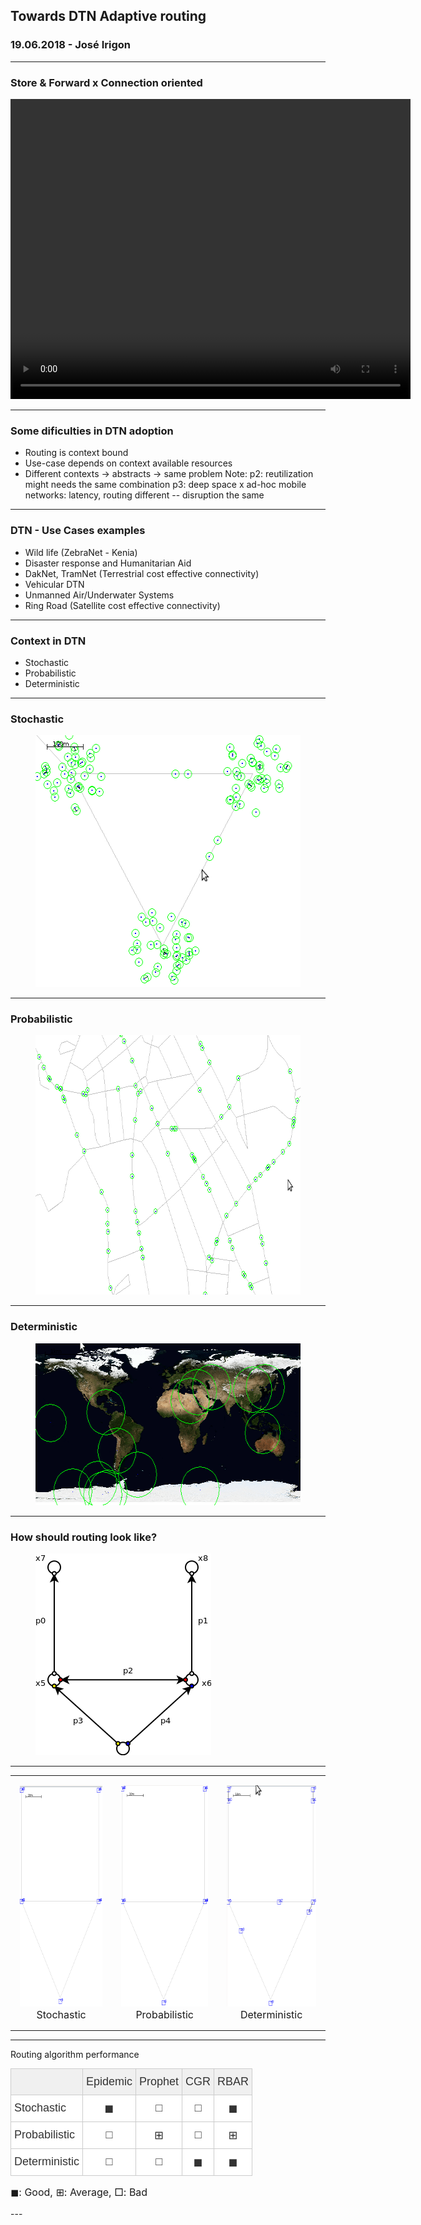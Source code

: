 <style type='text/css'>
figcaption {
  font-size: 50%;
}
  .paragraph1 {
    font-size: 18px;
  }
  .paragraph2 {
    font-size: 13px;
  }
  .paragraph3 {
    font-size: 10px;
  }
.tg  {border-collapse:collapse;border-spacing:0;border-color:#ccc;}
.tg td{font-family:Arial, sans-serif;font-size:18px;padding:10px 5px;border-style:solid;border-width:1px;overflow:hidden;word-break:normal;border-color:#ccc;color:#333;background-color:#fff;}
.tg th{font-family:Arial, sans-serif;font-size:18px;font-weight:normal;padding:10px 5px;border-style:solid;border-width:1px;overflow:hidden;word-break:normal;border-color:#ccc;color:#333;background-color:#f0f0f0;}
.tg .tg-baqh{text-align:center;vertical-align:top}
.tg .tg-yw4l{vertical-align:top}

.reveal slides {
  font-size: 0.8em;
  line-height: 1.0;
  width: 60%;
  margin-left: -10%;
}
</style>

## Towards DTN Adaptive routing

### 19.06.2018 - José Irigon

---

### Store & Forward x Connection oriented 

<video width="640" height="480" controls>
  <source src="https://raw.githubusercontent.com/irigon/ASiCS_presentation/master/videos/dtn.mp4" type="video/mp4">
Your browser does not support the video tag.
</video>

---

### Some dificulties in DTN adoption

 - Routing is context bound
 - Use-case depends on context available resources
 - Different contexts &#8594; abstracts &#8594; same problem 
Note: 
p2: reutilization might needs the same combination
p3: deep space x ad-hoc mobile networks: latency, routing different -- disruption the same

---

### DTN - Use Cases examples

- Wild life (ZebraNet - Kenia)
- Disaster response and Humanitarian Aid
- DakNet, TramNet (Terrestrial cost effective connectivity)
- Vehicular DTN
- Unmanned Air/Underwater Systems
- Ring Road (Satellite cost effective connectivity)

---

### Context in DTN

- Stochastic
- Probabilistic
- Deterministic

---

### Stochastic 

<figure>
<img src="https://raw.githubusercontent.com/irigon/ASiCS_presentation/master/figures/3-shows.gif" alt= "3 room party" width="464" height="403">
</figure>

---

### Probabilistic 

<figure>
<img src="https://raw.githubusercontent.com/irigon/ASiCS_presentation/master/figures/shortestpath.gif" alt= "cars" width="624" height="415">
</figure>


---

### Deterministic 

<figure>
<img src="https://raw.githubusercontent.com/irigon/ASiCS_presentation/master/figures/worldMap-deterministicMove.gif" alt= "satelites" width="504" height="259">
</figure>

---


### How should routing look like?

<figure>
<img src="https://raw.githubusercontent.com/irigon/ASiCS_presentation/master/figures/Scenario-simple.png" alt= "simple" width="281" height="323">
</figure>

---

<div id="image-table">
<table>
<tr>
<td style="padding:15px">
<img src="https://raw.githubusercontent.com/irigon/ASiCS_presentation/master/figures/Stochastic.gif" alt= "Stochastic" width="190" height="354">
<figcaption style="font-size: medium; text-align: center;">Stochastic</figcaption>
</td>
<td style="padding:15px">
<img src="https://raw.githubusercontent.com/irigon/ASiCS_presentation/master/figures/Probabilistic.gif" alt= "Probabilistic" width="190" height="354">

<figcaption style="font-size: medium; text-align: center;">Probabilistic</figcaption>
</td>
<td style="padding:15px">
<img src="https://raw.githubusercontent.com/irigon/ASiCS_presentation/master/figures/Deterministic.gif" alt= "Deterministic" width="190" height="354">
<figcaption style="font-size: medium; text-align: center;">Deterministic</figcaption>
</td>
</tr>
</table>
</div>

---

Routing algorithm performance

<table class="tg">
<tr>
<th class="tg-yw4l"></th>
<th class="tg-yw4l">Epidemic</th>
<th class="tg-yw4l">Prophet</th>
<th class="tg-yw4l">CGR</th>
<th class="tg-yw4l">RBAR</th>
</tr>
<tr>
<td class="tg-yw4l">Stochastic</td>
<td class="tg-baqh">&#9724;</td>
<td class="tg-baqh">&#9633;</td>
<td class="tg-baqh">&#9633;</td>
<td class="tg-baqh">&#9724;</td>
</tr>
<tr>
<td class="tg-yw4l">Probabilistic</td>
<td class="tg-baqh">&#9633;</td>
<td class="tg-baqh">&#8862;</td>
<td class="tg-baqh">&#9633;</td>
<td class="tg-baqh">&#8862;</td>
</tr>
<tr style="border-bottom: 1px solid #ccc">
<td class="tg-yw4l">Deterministic</td>
<td class="tg-baqh">&#9633;</td>
<td class="tg-baqh">&#9633;</td>
<td class="tg-baqh">&#9724;</td>
<td class="tg-baqh">&#9724;</td>
</tr>
</table>
<p style="font-size: 16px">&#9724;</span>: Good, &#8862;: Average, &#9633;: Bad </p>
---


